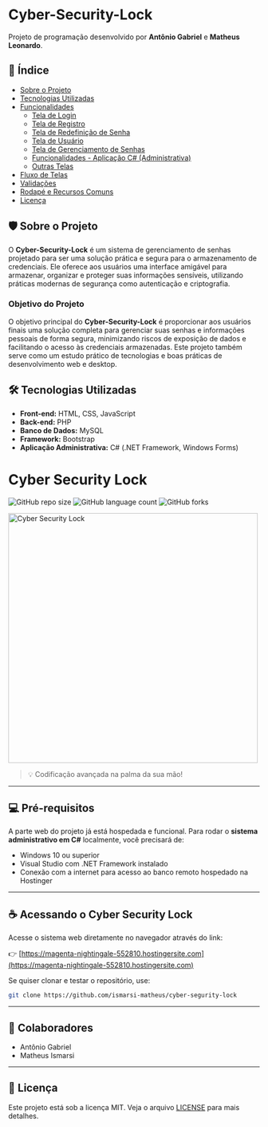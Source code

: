 
# Cyber-Security-Lock

Projeto de programação desenvolvido por **Antônio Gabriel** e **Matheus Leonardo**.

## 📌 Índice

- [Sobre o Projeto](#sobre-o-projeto)
- [Tecnologias Utilizadas](#tecnologias-utilizadas)
- [Funcionalidades](#funcionalidades)
  - [Tela de Login](#tela-de-login)
  - [Tela de Registro](#tela-de-registro)
  - [Tela de Redefinição de Senha](#tela-de-redefinição-de-senha)
  - [Tela de Usuário](#tela-de-usuário)
  - [Tela de Gerenciamento de Senhas](#tela-de-gerenciamento-de-senhas)
  - [Funcionalidades - Aplicação C# (Administrativa)](#funcionalidades---aplicação-c-administrativa)
  - [Outras Telas](#outras-telas)
- [Fluxo de Telas](#fluxo-de-telas)
- [Validações](#validações)
- [Rodapé e Recursos Comuns](#rodapé-e-recursos-comuns)
- [Licença](#licença)

## 🛡 Sobre o Projeto

O **Cyber-Security-Lock** é um sistema de gerenciamento de senhas projetado para ser uma solução prática e segura para o armazenamento de credenciais. Ele oferece aos usuários uma interface amigável para armazenar, organizar e proteger suas informações sensíveis, utilizando práticas modernas de segurança como autenticação e criptografia.

### Objetivo do Projeto

O objetivo principal do **Cyber-Security-Lock** é proporcionar aos usuários finais uma solução completa para gerenciar suas senhas e informações pessoais de forma segura, minimizando riscos de exposição de dados e facilitando o acesso às credenciais armazenadas. Este projeto também serve como um estudo prático de tecnologias e boas práticas de desenvolvimento web e desktop.

## 🛠 Tecnologias Utilizadas

- **Front-end:** HTML, CSS, JavaScript
- **Back-end:** PHP
- **Banco de Dados:** MySQL
- **Framework:** Bootstrap
- **Aplicação Administrativa:** C# (.NET Framework, Windows Forms)



# Cyber Security Lock

![GitHub repo size](https://img.shields.io/github/repo-size/ismarsi-matheus/cyber-segurity-lock?style=for-the-badge)
![GitHub language count](https://img.shields.io/github/languages/count/ismarsi-matheus/cyber-segurity-lock?style=for-the-badge)
![GitHub forks](https://img.shields.io/github/forks/ismarsi-matheus/cyber-segurity-lock?style=for-the-badge)

<img src="https://magenta-nightingale-552810.hostingersite.com/assets/img/logo.png" alt="Cyber Security Lock" width="500">

> 💡 Codificação avançada na palma da sua mão!

---


## 💻 Pré-requisitos

A parte web do projeto já está hospedada e funcional. Para rodar o **sistema administrativo em C#** localmente, você precisará de:

- Windows 10 ou superior
- Visual Studio com .NET Framework instalado
- Conexão com a internet para acesso ao banco remoto hospedado na Hostinger

---

## ☕ Acessando o Cyber Security Lock

Acesse o sistema web diretamente no navegador através do link:

👉 [https://magenta-nightingale-552810.hostingersite.com](https://magenta-nightingale-552810.hostingersite.com)

Se quiser clonar e testar o repositório, use:

```bash
git clone https://github.com/ismarsi-matheus/cyber-segurity-lock
```

---

## 🤝 Colaboradores

- Antônio Gabriel
- Matheus Ismarsi  


---

## 📃 Licença

Este projeto está sob a licença MIT. Veja o arquivo [LICENSE](LICENSE) para mais detalhes.

